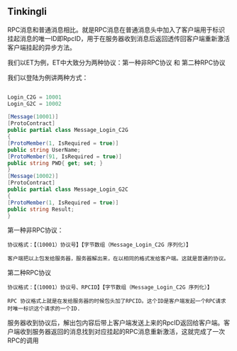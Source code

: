 ## Tinkingli
RPC消息和普通消息相比。就是RPC消息在普通消息头中加入了客户端用于标识挂起消息的唯一ID即RpcID，用于在服务器收到消息后返回透传回客户端重新激活客户端挂起的异步方法。

我们以ET为例，ET中大致分为两种协议：第一种非RPC协议 和 第二种RPC协议

我们以登陆为例讲两种方式：
~~~ C#

Login_C2G = 10001
Login_G2C = 10002
 
[Message(10001)]
[ProtoContract]
public partial class Message_Login_C2G
{
[ProtoMember(1, IsRequired = true)]
public string UserName;
[ProtoMember(91, IsRequired = true)]
public string PWD{ get; set; }
}
[Message(10002)]
[ProtoContract]
public partial class Message_Login_G2C
{
[ProtoMember(1, IsRequired = true)]
public string Result;
}
~~~
第一种非RPC协议：

    协议格式：【（10001）协议号】【字节数组（Message_Login_C2G 序列化）】

    客户端把以上包发给服务器，服务器解出来，在以相同的格式发给客户端。这就是普通的协议。

第二种RPC协议

    协议格式：【（10001）协议号、RPCID】【字节数组（Message_Login_C2G 序列化）】

    RPC 协议格式上就是在发给服务器的时候包头加了RPCID。这个ID是客户端发起一个RPC请求时唯一标识这个请求的一个ID.
服务器收到协议后，解出包内容后带上客户端发送上来的RpcID返回给客户端。客户端收到服务器返回的消息找到对应挂起的RPC消息重新激活，这就完成了一次RPC的调用

